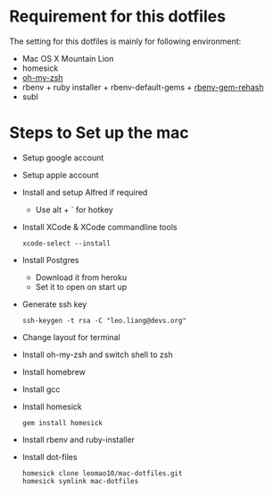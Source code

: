 # Requirement for this dotfiles

The setting for this dotfiles is mainly for following environment:

- Mac OS X Mountain Lion
- homesick
- [oh-my-zsh](https://github.com/robbyrussell/oh-my-zsh)
- rbenv + ruby installer + rbenv-default-gems + [rbenv-gem-rehash](https://github.com/sstephenson/rbenv-gem-rehash)
- subl


# Steps to Set up the mac

- Setup google account
- Setup apple account
- Install and setup Alfred if required
	- Use alt + ` for hotkey
- Install XCode & XCode commandline tools

	```
	xcode-select --install
	```
- Install Postgres
	- Download it from heroku
	- Set it to open on start up
- Generate ssh key

	```
	ssh-keygen -t rsa -C "leo.liang@devs.org"
	```	
- Change layout for terminal
- Install oh-my-zsh and switch shell to zsh
- Install homebrew
- Install gcc
- Install homesick

	```
	gem install homesick
	```
- Install rbenv and ruby-installer	
- Install dot-files
	
	```
	homesick clone leomao10/mac-dotfiles.git
	homesick symlink mac-dotfiles
	```

